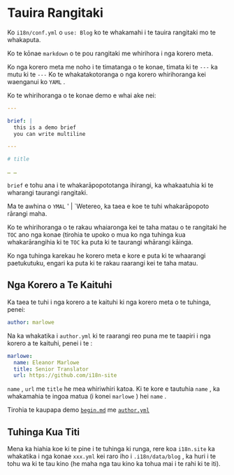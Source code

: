 # Tauira Rangitaki

Ko `i18n/conf.yml` o `use: Blog` ko te whakamahi i te tauira rangitaki mo te whakaputa.

Ko te kōnae `markdown` o te pou rangitaki me whirihora i nga korero meta.

Ko nga korero meta me noho i te timatanga o te konae, timata ki te `---` ka mutu ki te `---` Ko te whakatakotoranga o nga korero whirihoranga kei waenganui ko `YAML` .

Ko te whirihoranga o te konae demo e whai ake nei:

```yml
---

brief: |
  this is a demo brief
  you can write multiline

---

# title

… …
```

`brief` e tohu ana i te whakarāpopototanga ihirangi, ka whakaatuhia ki te wharangi taurangi rangitaki.

Ma te awhina o `YMAL` ' | `Wetereo, ka taea e koe te tuhi whakarāpopoto rārangi maha.

Ko te whirihoranga o te rakau whaiaronga kei te taha matau o te rangitaki he `TOC` ano nga konae (tirohia te upoko o mua ko nga tuhinga kua whakarārangihia ki te `TOC` ka puta ki te taurangi whārangi kāinga.

Ko nga tuhinga karekau he korero meta e kore e puta ki te whaarangi paetukutuku, engari ka puta ki te rakau raarangi kei te taha matau.

## Nga Korero a Te Kaituhi

Ka taea te tuhi i nga korero a te kaituhi ki nga korero meta o te tuhinga, penei:

```yml
author: marlowe
```

Na ka whakatika i `author.yml` ki te raarangi reo puna me te taapiri i nga korero a te kaituhi, penei i te :

```yml
marlowe:
  name: Eleanor Marlowe
  title: Senior Translator
  url: https://github.com/i18n-site
```

`name` , `url` me `title` he mea whiriwhiri katoa. Ki te kore e tautuhia `name` , ka whakamahia te ingoa matua (i konei `marlowe` ) hei `name` .

Tirohia te kaupapa demo [`begin.md`](https://github.com/i18n-site/demo.i18n.site/blob/main/en/blog/news/begin.md?plain=1) me [`author.yml`](https://github.com/i18n-site/demo.i18n.site/blob/main/en/author.yml)

## Tuhinga Kua Titi

Mena ka hiahia koe ki te pine i te tuhinga ki runga, rere koa `i18n.site` ka whakatika i nga konae `xxx.yml` kei raro iho i `.i18n/data/blog` , ka huri i te tohu wa ki te tau kino (he maha nga tau kino ka tohua mai i te rahi ki te iti).